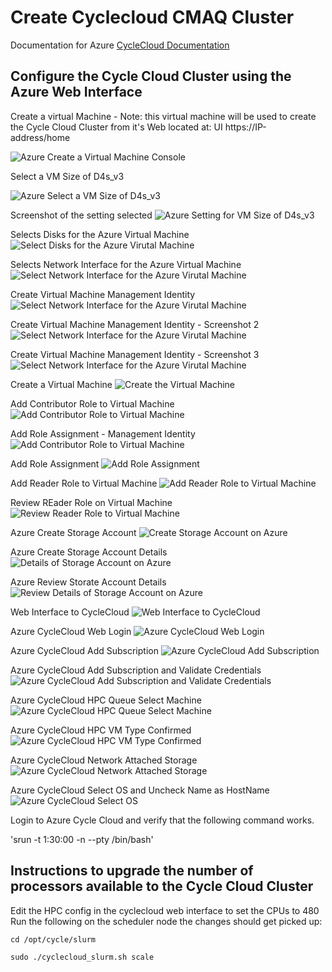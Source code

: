 # Create Cyclecloud CMAQ Cluster

Documentation for Azure
<a href="https://docs.microsoft.com/en-us/azure/cyclecloud/?view=cyclecloud-8">CycleCloud Documentation</a>

## Configure the Cycle Cloud Cluster using the Azure Web Interface

Create a virtual Machine - 
Note: this virtual machine will be used to create the Cycle Cloud Cluster from it's Web located at: UI https://IP-address/home

![Azure Create a Virtual Machine Console](../../azure_web_interface_images/Create_Virtual_Machine.png)

Select a VM Size of D4s_v3

![Azure Select a VM Size of D4s_v3](../../azure_web_interface_images/Select-a-VM-Size-D4s_v3.png)

Screenshot of the setting selected
![Azure Setting for VM Size of D4s_v3](../../azure_web_interface_images/Create_Virtual_Machine_with_Size_F4s_v2.png)

Selects Disks for the Azure Virtual Machine
![Select Disks for the Azure Virutal Machine](../../azure_web_interface_images/Create_VM_Select_DIsks.png)

Selects Network Interface for the Azure Virtual Machine
![Select Network Interface for the Azure Virutal Machine](../../azure_web_interface_images/Create_VM_Select_Network_Interface.png)

Create Virtual Machine Management Identity
![Select Network Interface for the Azure Virutal Machine](../../azure_web_interface_images/Create_VM_Management_Identity.png)

Create Virtual Machine Management Identity - Screenshot 2
![Select Network Interface for the Azure Virutal Machine](../../azure_web_interface_images/Create_VM_Management_Identity_2.png)

Create Virtual Machine Management Identity - Screenshot 3
![Select Network Interface for the Azure Virutal Machine](../../azure_web_interface_images/Create_VM_Management_Identity3.png)

Create a Virtual Machine
![Create the Virtual Machine](../../azure_web_interface_images/Create_VM.png)

Add Contributor Role to Virtual Machine
![Add Contributor Role to Virtual Machine](../../azure_web_interface_images/VM_Add_Role_Assignment_Contributor.png)

Add Role Assignment - Management Identity
![Add Contributor Role to Virtual Machine](../../azure_web_interface_images/VM_Add_Role_Assignment_Members_Managed_Identity.png)

Add Role Assignment
![Add Role Assignment](../../azure_web_interface_images/VM_Add_Role_Assignment.png)

Add Reader Role to Virtual Machine
![Add Reader Role to Virtual Machine](../../azure_web_interface_images/VM_Add_Role_Assignment_Reader.png)

Review REader Role on Virtual Machine
![Review Reader Role to Virtual Machine](../../azure_web_interface_images/VM_Add_Role_Assignment_Reader_Review.png)

Azure Create Storage Account
![Create Storage Account on Azure](../../azure_web_interface_images/Azure_Create_Storage_Account.png)

Azure Create Storage Account Details
![Details of Storage Account on Azure](../../azure_web_interface_images/Azure_Create_A_Storage_Account_details.png)

Azure Review Storate Account Details
![Review Details of Storage Account on Azure](../../azure_web_interface_images/Azure_Create_A_Storage_Account_Review+create.png)

Web Interface to CycleCloud
![Web Interface to CycleCloud](../../azure_web_interface_images/Cyclecloud-ea_Virtual_Machine.png)

Azure CycleCloud Web Login
![Azure CycleCloud Web Login](../../azure_web_interface_images/Azure_CycleCloud_Web_Login.png)

Azure CycleCloud Add Subscription
![Azure CycleCloud Add Subscription](../../azure_web_interface_images/Azure_CycleCloud_Add_Subscription.png)

Azure CycleCloud Add Subscription and Validate Credentials
![Azure CycleCloud Add Subscription and Validate Credentials](../../azure_web_interface_images/Azure_CycleCloud_Add_Subscription_Validate_Credentials.png)

Azure CycleCloud HPC Queue Select Machine
![Azure CycleCloud HPC Queue Select Machine](../../azure_web_interface_images/Azure_CycleCloud_Select_A_Machine_Type_HC44rs.png)

Azure CycleCloud HPC VM Type Confirmed
![Azure CycleCloud HPC VM Type Confirmed](../../azure_web_interface_images/Azure_CycleCloud_HPC_VM_TYPE_HC44rs.png)

Azure CycleCloud Network Attached Storage
![Azure CycleCloud Network Attached Storage](../../azure_web_interface_images/Azure_CycleCloud_Network_Attached_Storage.png)

Azure CycleCloud Select OS and Uncheck Name as HostName
![Azure CycleCloud Select OS](../../azure_web_interface_images/Azure_CycleCloud_Advanced_Settings_Choose_OS.png)

Login to Azure Cycle Cloud and verify that the following command works.

'srun -t 1:30:00  -n --pty /bin/bash'

## Instructions to upgrade the number of processors available to the Cycle Cloud Cluster

Edit the HPC config in the cyclecloud web interface to set the CPUs to 480 
Run the following on the scheduler node the changes should get picked up:

`cd /opt/cycle/slurm`

`sudo ./cyclecloud_slurm.sh scale`
